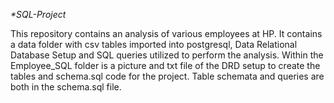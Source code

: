 _**SQL-Project*_

This repository contains an analysis of various employees at HP. It contains a data folder with csv tables imported into postgresql, Data Relational Database Setup and SQL queries utilized to perform the analysis. Within the Employee_SQL folder is a picture and txt file of the DRD setup to create the tables and schema.sql code for the project. Table schemata and queries are both in the schema.sql file. 




